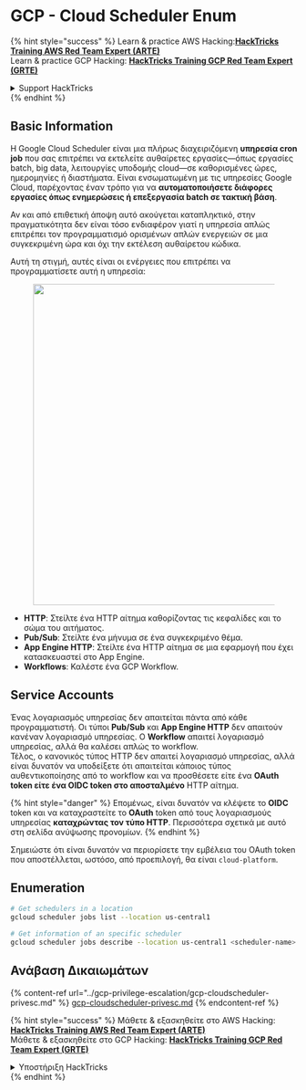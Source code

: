 # GCP - Cloud Scheduler Enum

{% hint style="success" %}
Learn & practice AWS Hacking:<img src="../../../.gitbook/assets/image (1).png" alt="" data-size="line">[**HackTricks Training AWS Red Team Expert (ARTE)**](https://training.hacktricks.xyz/courses/arte)<img src="../../../.gitbook/assets/image (1).png" alt="" data-size="line">\
Learn & practice GCP Hacking: <img src="../../../.gitbook/assets/image (2).png" alt="" data-size="line">[**HackTricks Training GCP Red Team Expert (GRTE)**<img src="../../../.gitbook/assets/image (2).png" alt="" data-size="line">](https://training.hacktricks.xyz/courses/grte)

<details>

<summary>Support HackTricks</summary>

* Check the [**subscription plans**](https://github.com/sponsors/carlospolop)!
* **Join the** 💬 [**Discord group**](https://discord.gg/hRep4RUj7f) or the [**telegram group**](https://t.me/peass) or **follow** us on **Twitter** 🐦 [**@hacktricks\_live**](https://twitter.com/hacktricks\_live)**.**
* **Share hacking tricks by submitting PRs to the** [**HackTricks**](https://github.com/carlospolop/hacktricks) and [**HackTricks Cloud**](https://github.com/carlospolop/hacktricks-cloud) github repos.

</details>
{% endhint %}

## Basic Information

Η Google Cloud Scheduler είναι μια πλήρως διαχειριζόμενη **υπηρεσία cron job** που σας επιτρέπει να εκτελείτε αυθαίρετες εργασίες—όπως εργασίες batch, big data, λειτουργίες υποδομής cloud—σε καθορισμένες ώρες, ημερομηνίες ή διαστήματα. Είναι ενσωματωμένη με τις υπηρεσίες Google Cloud, παρέχοντας έναν τρόπο για να **αυτοματοποιήσετε διάφορες εργασίες όπως ενημερώσεις ή επεξεργασία batch σε τακτική βάση**.

Αν και από επιθετική άποψη αυτό ακούγεται καταπληκτικό, στην πραγματικότητα δεν είναι τόσο ενδιαφέρον γιατί η υπηρεσία απλώς επιτρέπει τον προγραμματισμό ορισμένων απλών ενεργειών σε μια συγκεκριμένη ώρα και όχι την εκτέλεση αυθαίρετου κώδικα.

Αυτή τη στιγμή, αυτές είναι οι ενέργειες που επιτρέπει να προγραμματίσετε αυτή η υπηρεσία:

<figure><img src="../../../.gitbook/assets/image (347).png" alt="" width="563"><figcaption></figcaption></figure>

* **HTTP**: Στείλτε ένα HTTP αίτημα καθορίζοντας τις κεφαλίδες και το σώμα του αιτήματος.
* **Pub/Sub**: Στείλτε ένα μήνυμα σε ένα συγκεκριμένο θέμα.
* **App Engine HTTP**: Στείλτε ένα HTTP αίτημα σε μια εφαρμογή που έχει κατασκευαστεί στο App Engine.
* **Workflows**: Καλέστε ένα GCP Workflow.

## Service Accounts

Ένας λογαριασμός υπηρεσίας δεν απαιτείται πάντα από κάθε προγραμματιστή. Οι τύποι **Pub/Sub** και **App Engine HTTP** δεν απαιτούν κανέναν λογαριασμό υπηρεσίας. Ο **Workflow** απαιτεί λογαριασμό υπηρεσίας, αλλά θα καλέσει απλώς το workflow.\
Τέλος, ο κανονικός τύπος HTTP δεν απαιτεί λογαριασμό υπηρεσίας, αλλά είναι δυνατόν να υποδείξετε ότι απαιτείται κάποιος τύπος αυθεντικοποίησης από το workflow και να προσθέσετε είτε ένα **OAuth token είτε ένα OIDC token στο αποσταλμένο** HTTP αίτημα.

{% hint style="danger" %}
Επομένως, είναι δυνατόν να κλέψετε το **OIDC** token και να καταχραστείτε το **OAuth** token από τους λογαριασμούς υπηρεσίας **καταχρώντας τον τύπο HTTP**. Περισσότερα σχετικά με αυτό στη σελίδα ανύψωσης προνομίων.
{% endhint %}

Σημειώστε ότι είναι δυνατόν να περιορίσετε την εμβέλεια του OAuth token που αποστέλλεται, ωστόσο, από προεπιλογή, θα είναι `cloud-platform`.

## Enumeration
```bash
# Get schedulers in a location
gcloud scheduler jobs list --location us-central1

# Get information of an specific scheduler
gcloud scheduler jobs describe --location us-central1 <scheduler-name>
```
## Ανάβαση Δικαιωμάτων

{% content-ref url="../gcp-privilege-escalation/gcp-cloudscheduler-privesc.md" %}
[gcp-cloudscheduler-privesc.md](../gcp-privilege-escalation/gcp-cloudscheduler-privesc.md)
{% endcontent-ref %}

{% hint style="success" %}
Μάθετε & εξασκηθείτε στο AWS Hacking:<img src="../../../.gitbook/assets/image (1).png" alt="" data-size="line">[**HackTricks Training AWS Red Team Expert (ARTE)**](https://training.hacktricks.xyz/courses/arte)<img src="../../../.gitbook/assets/image (1).png" alt="" data-size="line">\
Μάθετε & εξασκηθείτε στο GCP Hacking: <img src="../../../.gitbook/assets/image (2).png" alt="" data-size="line">[**HackTricks Training GCP Red Team Expert (GRTE)**<img src="../../../.gitbook/assets/image (2).png" alt="" data-size="line">](https://training.hacktricks.xyz/courses/grte)

<details>

<summary>Υποστήριξη HackTricks</summary>

* Ελέγξτε τα [**σχέδια συνδρομής**](https://github.com/sponsors/carlospolop)!
* **Εγγραφείτε στην** 💬 [**ομάδα Discord**](https://discord.gg/hRep4RUj7f) ή στην [**ομάδα telegram**](https://t.me/peass) ή **ακολουθήστε** μας στο **Twitter** 🐦 [**@hacktricks\_live**](https://twitter.com/hacktricks\_live)**.**
* **Μοιραστείτε κόλπα hacking υποβάλλοντας PRs στα** [**HackTricks**](https://github.com/carlospolop/hacktricks) και [**HackTricks Cloud**](https://github.com/carlospolop/hacktricks-cloud) github repos.

</details>
{% endhint %}

